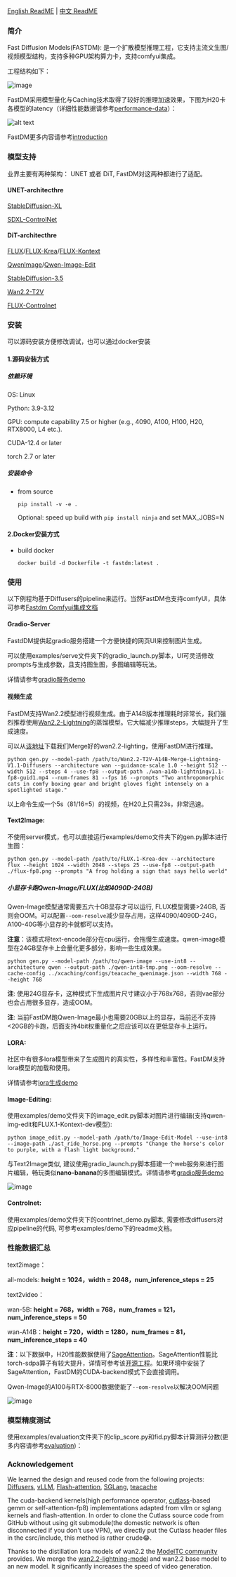 [English ReadME](README_en.md) | [中文 ReadME](README.md)

### 简介

Fast Diffusion Models(FASTDM): 是一个扩散模型推理工程，它支持主流文生图/视频模型结构，支持多种GPU架构算力卡，支持comfyui集成。

工程结构如下：

![image](./assets/architecture.PNG)

FastDM采用模型量化与Caching技术取得了较好的推理加速效果，下图为H20卡各模型的latency（详细性能数据请参考[performance-data](#性能数据汇总)）：

![alt text](./assets/perf_graph.PNG)

FastDM更多内容请参考[introduction](./doc/introduction.md)

### 模型支持
业界主要有两种架构： UNET 或者 DiT, FastDM对这两种都进行了适配。
#### UNET-architecthre
[StableDiffusion-XL](https://huggingface.co/stabilityai/stable-diffusion-xl-base-1.0)

[SDXL-ControlNet](https://huggingface.co/collections/diffusers/sdxl-controlnets-64f9c35846f3f06f5abe351f)
#### DiT-architecthre
[FLUX](https://huggingface.co/black-forest-labs/FLUX.1-dev)/[FLUX-Krea](https://huggingface.co/black-forest-labs/FLUX.1-Krea-dev)/[FLUX-Kontext](https://huggingface.co/black-forest-labs/FLUX.1-Kontext-dev)

[QwenImage](https://huggingface.co/Qwen/Qwen-Image)/[Qwen-Image-Edit](https://huggingface.co/Qwen/Qwen-Image-Edit)

[StableDiffusion-3.5](https://huggingface.co/stabilityai/stable-diffusion-3.5-medium)

[Wan2.2-T2V](https://huggingface.co/Wan-AI/Wan2.2-T2V-A14B-Diffusers)

[FLUX-Controlnet](https://huggingface.co/XLabs-AI/flux-controlnet-collections)

### 安装

可以源码安装方便修改调试，也可以通过docker安装

#### 1.源码安装方式

##### 依赖环境

OS: Linux

Python: 3.9-3.12

GPU: compute capability 7.5 or higher (e.g., 4090, A100, H100, H20, RTX8000, L4 etc.).

CUDA-12.4 or later

torch 2.7 or later

##### 安装命令

- from source

    `pip install -v -e .`

    Optional: speed up build with `pip install ninja` and set MAX_JOBS=N

#### 2.Docker安装方式
- build docker

    `docker build -d Dockerfile -t fastdm:latest .`

### 使用

以下例程均基于Diffusers的pipeline来运行。当然FastDM也支持comfyUI，具体可参考[Fastdm Comfyui集成文档](./comfyui/README.md)

#### Gradio-Server

FastdDM提供起gradio服务搭建一个方便快捷的网页UI来控制图片生成。
    
可以使用examples/serve文件夹下的gradio_launch.py脚本，UI可灵活修改prompts与生成参数，且支持图生图，多图编辑等玩法。

详情请参考[gradio服务demo](./examples/serve/readme.md)

#### 视频生成

FastDM支持Wan2.2模型进行视频生成。由于A14B版本推理耗时非常长，我们强烈推荐使用[Wan2.2-Lightning](https://github.com/ModelTC/Wan2.2-Lightning)的蒸馏模型。它大幅减少推理steps，大幅提升了生成速度。

可以从[该地址](https://huggingface.co/FastDM/Wan2.2-T2V-A14B-Merge-Lightning-V1.0-Diffusers)下载我们Merge好的wan2.2-lighting，使用FastDM进行推理。

`python gen.py --model-path /path/to/Wan2.2-T2V-A14B-Merge-Lightning-V1.1-Diffusers --architecture wan --guidance-scale 1.0 --height 512 --width 512 --steps 4 --use-fp8 --output-path ./wan-a14b-lightningv1.1-fp8-guid1.mp4 --num-frames 81 --fps 16 --prompts "Two anthropomorphic cats in comfy boxing gear and bright gloves fight intensely on a spotlighted stage."`

以上命令生成一个5s（81/16=5）的视频，在H20上只需23s，非常迅速。

#### Text2Image:

不使用server模式，也可以直接运行examples/demo文件夹下的gen.py脚本进行生图：

`python gen.py --model-path /path/to/FLUX.1-Krea-dev --architecture flux --height 1024 --width 2048 --steps 25 --use-fp8 --output-path ./flux-fp8.png --prompts "A frog holding a sign that says hello world"`

##### 小显存卡跑Qwen-Image/FLUX(比如4090D-24GB)

Qwen-Image模型通常需要五六十GB显存才可以运行, FLUX模型需要>24GB, 否则会OOM。可以配置`--oom-resolve`减少显存占用，这样4090/4090D-24G，A100-40G等小显存的卡就都可以支持。

**注意**：该模式将text-encode部分在cpu运行，会拖慢生成速度。qwen-image模型在24GB显存卡上会量化更多部分，影响一些生成效果。

`python gen.py --model-path /path/to/qwen-image --use-int8 --architecture qwen --output-path ./qwen-int8-tmp.png --oom-resolve --cache-config ../xcaching/configs/teacache_qwenimage.json --width 768 --height 768`

**注**: 使用24G显存卡，这种模式下生成图片尺寸建议小于768x768，否则vae部分也会占用很多显存，造成OOM。

**注**: 当前FastDM跑Qwen-Image最小也需要20GB以上的显存，当前还不支持<20GB的卡跑，后面支持4bit权重量化之后应该可以在更低显存卡上运行。

#### LORA:

社区中有很多lora模型带来了生成图片的真实性，多样性和丰富性。FastDM支持lora模型的加载和使用。

详情请参考[lora生成demo](./examples/lora-gen/readme.md)

#### Image-Editing:

使用examples/demo文件夹下的image_edit.py脚本对图片进行编辑(支持qwen-img-edit和FLUX.1-Kontext-dev模型):

`python image_edit.py --model-path /path/to/Image-Edit-Model --use-int8 --image-path ./ast_ride_horse.png --prompts "Change the horse's color to purple, with a flash light background."`

与Text2Image类似, 建议使用gradio_launch.py脚本搭建一个web服务来进行图片编辑，畅玩类似**nano-banana**的多图编辑模式。详情请参考[gradio服务demo](./examples/serve/readme.md)

![image](./assets/img-edit.PNG)

#### Controlnet:

使用examples/demo文件夹下的contrlnet_demo.py脚本, 需要修改diffusers对应pipeline的代码, 可参考examples/demo下的readme文档。

### 性能数据汇总

text2image：

  all-models: **height = 1024，width = 2048，num_inference_steps = 25**

text2video：
    
  wan-5B: **height = 768，width = 768，num_frames = 121，num_inference_steps = 50**
    
  wan-A14B：**height = 720，width = 1280，num_frames = 81，num_inference_steps = 40**

**注**：以下数据中，H20性能数据使用了[SageAttention](https://github.com/thu-ml/SageAttention)。SageAttention性能比torch-sdpa算子有较大提升，详情可参考该[开源工程](https://github.com/thu-ml/SageAttention)。如果环境中安装了SageAttention，FastDM的CUDA-backend模式下会直接调用。

Qwen-Image的A100与RTX-8000数据使能了`--oom-resolve`以解决OOM问题

<a id="perf"></a>
![image](./assets/perf.PNG)


### 模型精度测试

使用examples/evaluation文件夹下的clip_score.py和fid.py脚本计算测评分数(更多内容请参考[evaluation](./examples/evaluation/README.md))：

### Acknowledgement

We learned the design and reused code from the following projects: [Diffusers](https://github.com/huggingface/diffusers), [vLLM](https://github.com/vllm-project/vllm), [Flash-attention](https://github.com/Dao-AILab/flash-attention), [SGLang](https://github.com/sgl-project/sglang), [teacache](https://github.com/ali-vilab/TeaCache)

The cuda-backend kernels(high performance operator, [cutlass](https://github.com/NVIDIA/cutlass/tree/v4.1.0)-based gemm or self-attention-fp8) implementations adapted from vllm or sglang kernels and flash-attention. In order to clone the Cutlass source code from GitHub without using git submodule(the domestic network is often disconnected if you don't use VPN), we directly put the Cutlass header files in the csrc/include, this method is rather crude😂.

Thanks to the distillation lora models of wan2.2 the [ModelTC community](https://github.com/ModelTC/Wan2.2-Lightning) provides. We merge the [wan2.2-lightning-model](https://github.com/ModelTC/Wan2.2-Lightning) and wan2.2 base model to an new model. It significantly increases the speed of video generation.